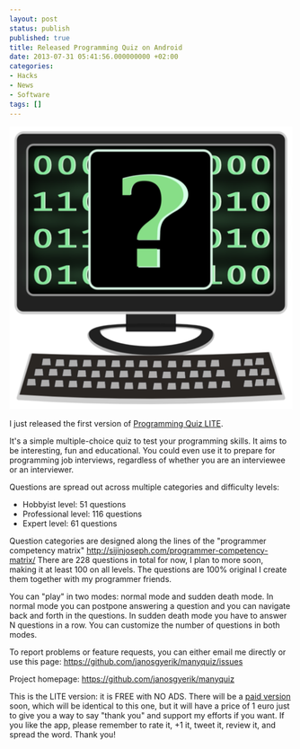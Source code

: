 ```yaml
---
layout: post
status: publish
published: true
title: Released Programming Quiz on Android
date: 2013-07-31 05:41:56.000000000 +02:00
categories:
- Hacks
- News
- Software
tags: []
---
```

<span class="pull-right col-lg-2 col-md-2 col-sm-3"><a class="thumbnail" href="https://play.google.com/store/apps/details?id=com.manyquiz.programming.lite"><img alt="android" src="/assets/themes/images/apps/programming-quiz.png" /></a></span>

I just released the first version of [Programming Quiz LITE](https://play.google.com/store/apps/details?id=com.manyquiz.programming.lite).

It's a simple multiple-choice quiz to test your programming skills. It aims to be interesting, fun and educational. You could even use it to prepare for programming job interviews, regardless of whether you are an interviewee or an interviewer.

Questions are spread out across multiple categories and difficulty levels:

- Hobbyist level: 51 questions
- Professional level: 116 questions
- Expert level: 61 questions

Question categories are designed along the lines of the "programmer competency matrix" <a href="https://www.google.com/url?q=http://sijinjoseph.com/programmer-competency-matrix/&sa=D&usg=AFQjCNHSenfFjbIKrI-H6I7R3JjHlaHt0g" target="_blank">http://sijinjoseph.com/programmer-competency-matrix/</a> There are 228 questions in total for now, I plan to more soon, making it at least 100 on all levels. The questions are 100% original I create them together with my programmer friends.

You can "play" in two modes: normal mode and sudden death mode. In normal mode you can postpone answering a question and you can navigate back and forth in the questions. In sudden death mode you have to answer N questions in a row. You can customize the number of questions in both modes.

To report problems or feature requests, you can either email me directly or use this page: https://github.com/janosgyerik/manyquiz/issues

Project homepage: https://github.com/janosgyerik/manyquiz

This is the LITE version: it is FREE with NO ADS. There will be a [paid version](https://play.google.com/store/apps/details?id=com.manyquiz.programming.full) soon, which will be identical to this one, but it will have a price of 1 euro just to give you a way to say "thank you" and support my efforts if you want. If you like the app, please remember to rate it, +1 it, tweet it, review it, and spread the word. Thank you!
